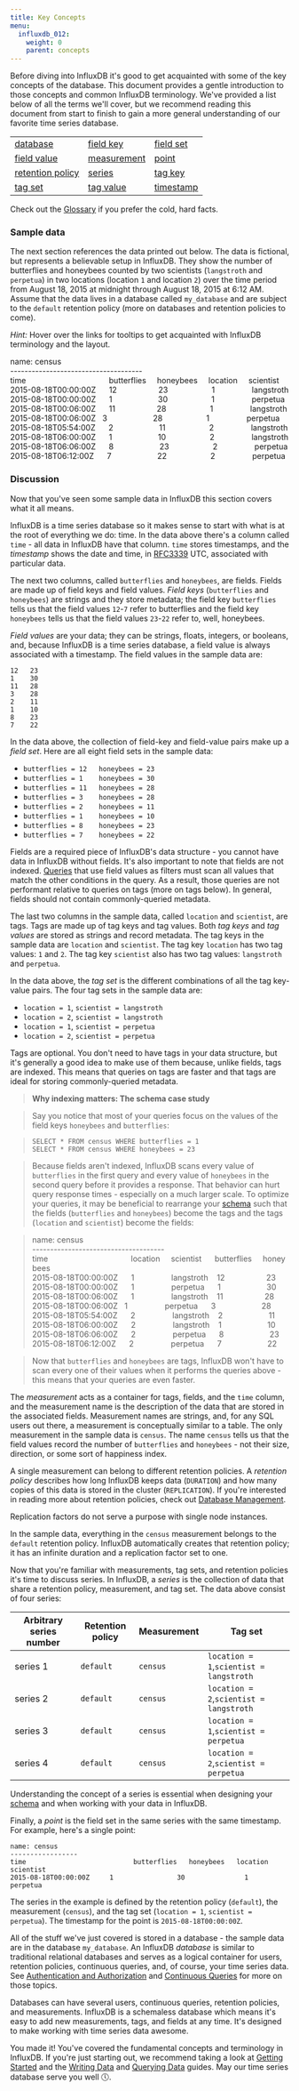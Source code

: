 ```yaml
---
title: Key Concepts
menu:
  influxdb_012:
    weight: 0
    parent: concepts
---
```


Before diving into InfluxDB it's good to get acquainted with some of the key concepts of the database.
This document provides a gentle introduction to those concepts and common InfluxDB terminology.
We've provided a list below of all the terms we'll cover, but we recommend reading this document from start to finish to gain a more general understanding of our favorite time series database.

<table style="width:100%">
  <tr>
    <td><a href="/influxdb/v0.12/concepts/key_concepts/#database">database</a></td>
    <td><a href="/influxdb/v0.12/concepts/key_concepts/#field-key">field key</a></td>
    <td><a href="/influxdb/v0.12/concepts/key_concepts/#field-set">field set</a></td>
  </tr>
  <tr>
    <td><a href="/influxdb/v0.12/concepts/key_concepts/#field-value">field value</a></td>
    <td><a href="/influxdb/v0.12/concepts/key_concepts/#measurement">measurement</a></td>
    <td><a href="/influxdb/v0.12/concepts/key_concepts/#point">point</a></td>
  </tr>
    <tr>
    <td><a href="/influxdb/v0.12/concepts/key_concepts/#retention-policy">retention policy</a></td>
    <td><a href="/influxdb/v0.12/concepts/key_concepts/#series">series</a></td>
    <td><a href="/influxdb/v0.12/concepts/key_concepts/#tag-key">tag key</a></td>
  </tr>
    <tr>
    <td><a href="/influxdb/v0.12/concepts/key_concepts/#tag-set">tag set</a></td>
    <td><a href="/influxdb/v0.12/concepts/key_concepts/#tag-value">tag value</a></td>
    <td><a href="/influxdb/v0.12/concepts/key_concepts/#timestamp">timestamp</a></td>
  </tr>
</table>

Check out the [Glossary](/influxdb/v0.12/concepts/glossary/) if you prefer the cold, hard facts.

### Sample data
The next section references the data printed out below.
The data is fictional, but represents a believable setup in InfluxDB.
They show the number of butterflies and honeybees counted by two scientists (`langstroth` and `perpetua`) in two locations (location `1` and location `2`) over the time period from August 18, 2015 at midnight through August 18, 2015 at 6:12 AM.
Assume that the data lives in a database called `my_database` and are subject to the `default` retention policy (more on databases and retention policies to come).

*Hint:* Hover over the links for tooltips to get acquainted with InfluxDB terminology and the layout.

name: <span class="tooltip" data-tooltip-text="Measurement">census</span>  
\-------------------------------------  
time&nbsp;&nbsp;&nbsp;&nbsp;&nbsp;&nbsp;&nbsp;&nbsp;&nbsp;&nbsp;&nbsp;&nbsp;&nbsp;&nbsp;&nbsp;&nbsp;&nbsp;&nbsp;&nbsp;&nbsp;&nbsp;&nbsp;&nbsp;&nbsp;&nbsp;&nbsp;&nbsp;&nbsp;&nbsp;&nbsp;&nbsp;&nbsp;&nbsp;&nbsp;&nbsp;&nbsp;&nbsp;&nbsp;<span class="tooltip" data-tooltip-text="Field key">butterflies</span>&nbsp;&nbsp;&nbsp;&nbsp;&nbsp;<span class="tooltip" data-tooltip-text="Field key">honeybees</span>&nbsp;&nbsp;&nbsp;&nbsp;&nbsp;<span class="tooltip" data-tooltip-text="Tag key">location</span>&nbsp;&nbsp;&nbsp;&nbsp;&nbsp;<span class="tooltip" data-tooltip-text="Tag key">scientist</span>  
2015-08-18T00:00:00Z&nbsp;&nbsp;&nbsp;&nbsp;&nbsp;&nbsp;12&nbsp;&nbsp;&nbsp;&nbsp;&nbsp;&nbsp;&nbsp;&nbsp;&nbsp;&nbsp;&nbsp;&nbsp;&nbsp;&nbsp;&nbsp;&nbsp;&nbsp;&nbsp;&nbsp;23&nbsp;&nbsp;&nbsp;&nbsp;&nbsp;&nbsp;&nbsp;&nbsp;&nbsp;&nbsp;&nbsp;&nbsp;&nbsp;&nbsp;&nbsp;&nbsp;&nbsp;&nbsp;&nbsp;&nbsp;1&nbsp;&nbsp;&nbsp;&nbsp;&nbsp;&nbsp;&nbsp;&nbsp;&nbsp;&nbsp;&nbsp;&nbsp;&nbsp;&nbsp;&nbsp;&nbsp;&nbsp;langstroth  
2015-08-18T00:00:00Z&nbsp;&nbsp;&nbsp;&nbsp;&nbsp;&nbsp;1&nbsp;&nbsp;&nbsp;&nbsp;&nbsp;&nbsp;&nbsp;&nbsp;&nbsp;&nbsp;&nbsp;&nbsp;&nbsp;&nbsp;&nbsp;&nbsp;&nbsp;&nbsp;&nbsp;&nbsp;&nbsp;30&nbsp;&nbsp;&nbsp;&nbsp;&nbsp;&nbsp;&nbsp;&nbsp;&nbsp;&nbsp;&nbsp;&nbsp;&nbsp;&nbsp;&nbsp;&nbsp;&nbsp;&nbsp;&nbsp;&nbsp;1&nbsp;&nbsp;&nbsp;&nbsp;&nbsp;&nbsp;&nbsp;&nbsp;&nbsp;&nbsp;&nbsp;&nbsp;&nbsp;&nbsp;&nbsp;&nbsp;&nbsp;perpetua  
2015-08-18T00:06:00Z&nbsp;&nbsp;&nbsp;&nbsp;&nbsp;&nbsp;11&nbsp;&nbsp;&nbsp;&nbsp;&nbsp;&nbsp;&nbsp;&nbsp;&nbsp;&nbsp;&nbsp;&nbsp;&nbsp;&nbsp;&nbsp;&nbsp;&nbsp;&nbsp;&nbsp;28&nbsp;&nbsp;&nbsp;&nbsp;&nbsp;&nbsp;&nbsp;&nbsp;&nbsp;&nbsp;&nbsp;&nbsp;&nbsp;&nbsp;&nbsp;&nbsp;&nbsp;&nbsp;&nbsp;&nbsp;1&nbsp;&nbsp;&nbsp;&nbsp;&nbsp;&nbsp;&nbsp;&nbsp;&nbsp;&nbsp;&nbsp;&nbsp;&nbsp;&nbsp;&nbsp;&nbsp;&nbsp;langstroth  
<span class="tooltip" data-tooltip-text="Timestamp">2015-08-18T00:06:00Z</span>&nbsp;&nbsp;&nbsp;<span class="tooltip" data-tooltip-text="Field value">3</span>&nbsp;&nbsp;&nbsp;&nbsp;&nbsp;&nbsp;&nbsp;&nbsp;&nbsp;&nbsp;&nbsp;&nbsp;&nbsp;&nbsp;&nbsp;&nbsp;&nbsp;&nbsp;&nbsp;&nbsp;&nbsp;<span class="tooltip" data-tooltip-text="Field value">28</span>&nbsp;&nbsp;&nbsp;&nbsp;&nbsp;&nbsp;&nbsp;&nbsp;&nbsp;&nbsp;&nbsp;&nbsp;&nbsp;&nbsp;&nbsp;&nbsp;&nbsp;&nbsp;&nbsp;&nbsp;<span class="tooltip" data-tooltip-text="Tag value">1</span>&nbsp;&nbsp;&nbsp;&nbsp;&nbsp;&nbsp;&nbsp;&nbsp;&nbsp;&nbsp;&nbsp;&nbsp;&nbsp;&nbsp;&nbsp;&nbsp;&nbsp;<span class="tooltip" data-tooltip-text="Tag value">perpetua</span>  
2015-08-18T05:54:00Z&nbsp;&nbsp;&nbsp;&nbsp;&nbsp;&nbsp;2&nbsp;	&nbsp;&nbsp;&nbsp;&nbsp;&nbsp;&nbsp;&nbsp;&nbsp;&nbsp;&nbsp;&nbsp;&nbsp;&nbsp;&nbsp;&nbsp;&nbsp;&nbsp;&nbsp;&nbsp;11&nbsp;&nbsp;&nbsp;&nbsp;&nbsp;&nbsp;&nbsp;&nbsp;&nbsp;&nbsp;&nbsp;&nbsp;&nbsp;&nbsp;&nbsp;&nbsp;&nbsp;&nbsp;&nbsp;&nbsp;2&nbsp;&nbsp;&nbsp;&nbsp;&nbsp;&nbsp;&nbsp;&nbsp;&nbsp;&nbsp;&nbsp;&nbsp;&nbsp;&nbsp;&nbsp;&nbsp;&nbsp;langstroth  
2015-08-18T06:00:00Z&nbsp;&nbsp;&nbsp;&nbsp;&nbsp;&nbsp;1	&nbsp;&nbsp;&nbsp;&nbsp;&nbsp;&nbsp;&nbsp;&nbsp;&nbsp;&nbsp;&nbsp;&nbsp;&nbsp;&nbsp;&nbsp;&nbsp;&nbsp;&nbsp;&nbsp;&nbsp;10	&nbsp;&nbsp;&nbsp;&nbsp;&nbsp;&nbsp;&nbsp;&nbsp;&nbsp;&nbsp;&nbsp;&nbsp;&nbsp;&nbsp;&nbsp;&nbsp;&nbsp;&nbsp;&nbsp;2&nbsp;&nbsp;&nbsp;&nbsp;&nbsp;&nbsp;&nbsp;&nbsp;&nbsp;&nbsp;&nbsp;&nbsp;&nbsp;&nbsp;&nbsp;&nbsp;&nbsp;langstroth  
2015-08-18T06:06:00Z&nbsp;&nbsp;&nbsp;&nbsp;&nbsp;&nbsp;8	&nbsp;&nbsp;&nbsp;&nbsp;&nbsp;&nbsp;&nbsp;&nbsp;&nbsp;&nbsp;&nbsp;&nbsp;&nbsp;&nbsp;&nbsp;&nbsp;&nbsp;&nbsp;&nbsp;&nbsp;23&nbsp;&nbsp;&nbsp;&nbsp;&nbsp;&nbsp;&nbsp;&nbsp;&nbsp;&nbsp;&nbsp;&nbsp;&nbsp;&nbsp;&nbsp;&nbsp;&nbsp;&nbsp;&nbsp;&nbsp;2&nbsp;&nbsp;&nbsp;&nbsp;&nbsp;&nbsp;&nbsp;&nbsp;&nbsp;&nbsp;&nbsp;&nbsp;&nbsp;&nbsp;&nbsp;&nbsp;&nbsp;perpetua  
2015-08-18T06:12:00Z&nbsp;&nbsp;&nbsp;&nbsp;&nbsp;&nbsp;7	&nbsp;&nbsp;&nbsp;&nbsp;&nbsp;&nbsp;&nbsp;&nbsp;&nbsp;&nbsp;&nbsp;&nbsp;&nbsp;&nbsp;&nbsp;&nbsp;&nbsp;&nbsp;&nbsp;&nbsp;22	&nbsp;&nbsp;&nbsp;&nbsp;&nbsp;&nbsp;&nbsp;&nbsp;&nbsp;&nbsp;&nbsp;&nbsp;&nbsp;&nbsp;&nbsp;&nbsp;&nbsp;&nbsp;&nbsp;2&nbsp;&nbsp;&nbsp;&nbsp;&nbsp;&nbsp;&nbsp;&nbsp;&nbsp;&nbsp;&nbsp;&nbsp;&nbsp;&nbsp;&nbsp;&nbsp;&nbsp;perpetua  

### Discussion
Now that you've seen some sample data in InfluxDB this section covers what it all means.

InfluxDB is a time series database so it makes sense to start with what is at the root of everything we do: time.
In the data above there's a column called `time` - all data in InfluxDB have that column.
`time` stores timestamps, and the <a name="timestamp"></a>*timestamp* shows the date and time, in [RFC3339](https://www.ietf.org/rfc/rfc3339.txt) UTC, associated with particular data.

The next two columns, called `butterflies` and `honeybees`, are fields.
Fields are made up of field keys and field values.
<a name="field-key"></a>*Field keys* (`butterflies` and `honeybees`) are strings and they store metadata; the field key `butterflies` tells us that the field values `12`-`7` refer to butterflies and the field key `honeybees` tells us that the field values `23`-`22` refer to, well, honeybees.

<a name="field-value"></a>*Field values* are your data; they can be strings, floats, integers, or booleans, and, because InfluxDB is a time series database, a field value is always associated with a timestamp.
The field values in the sample data are:

```
12   23
1    30
11   28
3    28
2    11
1    10
8    23
7    22
```

In the data above, the collection of field-key and field-value pairs make up a <a name="field-set"></a>*field set*.
Here are all eight field sets in the sample data:

* `butterflies = 12   honeybees = 23`
* `butterflies = 1    honeybees = 30`
* `butterflies = 11   honeybees = 28`
* `butterflies = 3    honeybees = 28`
* `butterflies = 2    honeybees = 11`
* `butterflies = 1    honeybees = 10`
* `butterflies = 8    honeybees = 23`
* `butterflies = 7    honeybees = 22`

Fields are a required piece of InfluxDB's data structure - you cannot have data in InfluxDB without fields.
It's also important to note that fields are not indexed.
[Queries](/influxdb/v0.12/concepts/glossary/#query) that use field values as filters must scan all values that match the other conditions in the query.
As a result, those queries are not performant relative to queries on tags (more on tags below).
In general, fields should not contain commonly-queried metadata.


The last two columns in the sample data, called `location` and `scientist`, are tags.
Tags are made up of tag keys and tag values.
Both <a name="tag-key"></a>*tag keys* and <a name="tag-value"></a>*tag values* are stored as strings and record metadata.
The tag keys in the sample data are `location` and `scientist`.
The tag key `location` has two tag values: `1` and `2`.
The tag key `scientist` also has two tag values: `langstroth` and `perpetua`.

In the data above, the <a name="tag-set"></a>*tag set* is the different combinations of all the tag key-value pairs.
The four tag sets in the sample data are:

* `location = 1`, `scientist = langstroth`
* `location = 2`, `scientist = langstroth`
* `location = 1`, `scientist = perpetua`
* `location = 2`,  `scientist = perpetua`

Tags are optional.
You don't need to have tags in your data structure, but it's generally a good idea to make use of them because, unlike fields, tags are indexed.
This means that queries on tags are faster and that tags are ideal for storing commonly-queried metadata.

> **Why indexing matters: The schema case study**  

> Say you notice that most of your queries focus on the values of the field keys `honeybees` and `butterflies`:

> `SELECT * FROM census WHERE butterflies = 1`  
> `SELECT * FROM census WHERE honeybees = 23`

> Because fields aren't indexed, InfluxDB scans every value of `butterflies`  in the first query and every value of `honeybees` in the second query before it provides a response.
That behavior can hurt query response times - especially on a much larger scale.
To optimize your queries, it may be beneficial to rearrange your [schema](/influxdb/v0.12/concepts/glossary/#schema) such that the fields (`butterflies` and `honeybees`) become the tags and the tags (`location` and `scientist`) become the fields:

> name: <span class="tooltip" data-tooltip-text="Measurement">census</span>  
\-------------------------------------  
time&nbsp;&nbsp;&nbsp;&nbsp;&nbsp;&nbsp;&nbsp;&nbsp;&nbsp;&nbsp;&nbsp;&nbsp;&nbsp;&nbsp;&nbsp;&nbsp;&nbsp;&nbsp;&nbsp;&nbsp;&nbsp;&nbsp;&nbsp;&nbsp;&nbsp;&nbsp;&nbsp;&nbsp;&nbsp;&nbsp;&nbsp;&nbsp;&nbsp;&nbsp;&nbsp;&nbsp;&nbsp;&nbsp;<span class="tooltip" data-tooltip-text="Field key">location</span>&nbsp;&nbsp;&nbsp;&nbsp;&nbsp;<span class="tooltip" data-tooltip-text="Field key">scientist</span>&nbsp;&nbsp;&nbsp;&nbsp;&nbsp;&nbsp;<span class="tooltip" data-tooltip-text="Tag key">butterflies</span>&nbsp;&nbsp;&nbsp;&nbsp;&nbsp;<span class="tooltip" data-tooltip-text="Tag key">honeybees</span>  
2015-08-18T00:00:00Z&nbsp;&nbsp;&nbsp;&nbsp;&nbsp;&nbsp;1&nbsp;&nbsp;&nbsp;&nbsp;&nbsp;&nbsp;&nbsp;&nbsp;&nbsp;&nbsp;&nbsp;&nbsp;&nbsp;&nbsp;&nbsp;&nbsp;&nbsp;langstroth&nbsp;&nbsp;&nbsp;&nbsp;12&nbsp;&nbsp;&nbsp;&nbsp;&nbsp;&nbsp;&nbsp;&nbsp;&nbsp;&nbsp;&nbsp;&nbsp;&nbsp;&nbsp;&nbsp;&nbsp;&nbsp;&nbsp;&nbsp;23  
2015-08-18T00:00:00Z&nbsp;&nbsp;&nbsp;&nbsp;&nbsp;&nbsp;1&nbsp;&nbsp;&nbsp;&nbsp;&nbsp;&nbsp;&nbsp;&nbsp;&nbsp;&nbsp;&nbsp;&nbsp;&nbsp;&nbsp;&nbsp;&nbsp;&nbsp;perpetua&nbsp;&nbsp;&nbsp;&nbsp;&nbsp;&nbsp;1&nbsp;&nbsp;&nbsp;&nbsp;&nbsp;&nbsp;&nbsp;&nbsp;&nbsp;&nbsp;&nbsp;&nbsp;&nbsp;&nbsp;&nbsp;&nbsp;&nbsp;&nbsp;&nbsp;&nbsp;&nbsp;30  
2015-08-18T00:06:00Z&nbsp;&nbsp;&nbsp;&nbsp;&nbsp;&nbsp;1&nbsp;&nbsp;&nbsp;&nbsp;&nbsp;&nbsp;&nbsp;&nbsp;&nbsp;&nbsp;&nbsp;&nbsp;&nbsp;&nbsp;&nbsp;&nbsp;&nbsp;langstroth&nbsp;&nbsp;&nbsp;&nbsp;11&nbsp;&nbsp;&nbsp;&nbsp;&nbsp;&nbsp;&nbsp;&nbsp;&nbsp;&nbsp;&nbsp;&nbsp;&nbsp;&nbsp;&nbsp;&nbsp;&nbsp;&nbsp;&nbsp;28  
<span class="tooltip" data-tooltip-text="Timestamp">2015-08-18T00:06:00Z</span>&nbsp;&nbsp;&nbsp;<span class="tooltip" data-tooltip-text="Field value">1</span>&nbsp;&nbsp;&nbsp;&nbsp;&nbsp;&nbsp;&nbsp;&nbsp;&nbsp;&nbsp;&nbsp;&nbsp;&nbsp;&nbsp;&nbsp;&nbsp;&nbsp;<span class="tooltip" data-tooltip-text="Field value">perpetua</span>&nbsp;&nbsp;&nbsp;&nbsp;&nbsp;&nbsp;<span class="tooltip" data-tooltip-text="Tag value">3</span>&nbsp;&nbsp;&nbsp;&nbsp;&nbsp;&nbsp;&nbsp;&nbsp;&nbsp;&nbsp;&nbsp;&nbsp;&nbsp;&nbsp;&nbsp;&nbsp;&nbsp;&nbsp;&nbsp;&nbsp;&nbsp;<span class="tooltip" data-tooltip-text="Tag value">28</span>  
2015-08-18T05:54:00Z&nbsp;&nbsp;&nbsp;&nbsp;&nbsp;&nbsp;2&nbsp;&nbsp;&nbsp;&nbsp;&nbsp;&nbsp;&nbsp;&nbsp;&nbsp;&nbsp;&nbsp;&nbsp;&nbsp;&nbsp;&nbsp;&nbsp;&nbsp;langstroth&nbsp;&nbsp;&nbsp;&nbsp;2&nbsp;&nbsp;&nbsp;&nbsp;&nbsp;&nbsp;&nbsp;&nbsp;&nbsp;&nbsp;&nbsp;&nbsp;&nbsp;&nbsp;&nbsp;&nbsp;&nbsp;&nbsp;&nbsp;&nbsp;&nbsp;11  
2015-08-18T06:00:00Z&nbsp;&nbsp;&nbsp;&nbsp;&nbsp;&nbsp;2&nbsp;&nbsp;&nbsp;&nbsp;&nbsp;&nbsp;&nbsp;&nbsp;&nbsp;&nbsp;&nbsp;&nbsp;&nbsp;&nbsp;&nbsp;&nbsp;&nbsp;langstroth&nbsp;&nbsp;&nbsp;&nbsp;1&nbsp;&nbsp;&nbsp;&nbsp;&nbsp;&nbsp;&nbsp;&nbsp;&nbsp;&nbsp;&nbsp;&nbsp;&nbsp;&nbsp;&nbsp;&nbsp;&nbsp;&nbsp;&nbsp;&nbsp;&nbsp;10  
2015-08-18T06:06:00Z&nbsp;&nbsp;&nbsp;&nbsp;&nbsp;&nbsp;2	&nbsp;&nbsp;&nbsp;&nbsp;&nbsp;&nbsp;&nbsp;&nbsp;&nbsp;&nbsp;&nbsp;&nbsp;&nbsp;&nbsp;&nbsp;&nbsp;perpetua&nbsp;&nbsp;&nbsp;&nbsp;&nbsp;&nbsp;8&nbsp;&nbsp;&nbsp;&nbsp;&nbsp;&nbsp;&nbsp;&nbsp;&nbsp;&nbsp;&nbsp;&nbsp;&nbsp;&nbsp;&nbsp;&nbsp;&nbsp;&nbsp;&nbsp;&nbsp;&nbsp;23  
2015-08-18T06:12:00Z&nbsp;&nbsp;&nbsp;&nbsp;&nbsp;&nbsp;2&nbsp;&nbsp;&nbsp;&nbsp;&nbsp;&nbsp;&nbsp;&nbsp;&nbsp;&nbsp;&nbsp;&nbsp;&nbsp;&nbsp;&nbsp;&nbsp;&nbsp;perpetua&nbsp;&nbsp;&nbsp;&nbsp;&nbsp;&nbsp;7&nbsp;&nbsp;&nbsp;&nbsp;&nbsp;&nbsp;&nbsp;&nbsp;&nbsp;&nbsp;&nbsp;&nbsp;&nbsp;&nbsp;&nbsp;&nbsp;&nbsp;&nbsp;&nbsp;&nbsp;&nbsp;22  

> Now that `butterflies` and `honeybees` are tags, InfluxDB won't have to scan every one of their values when it performs the queries above - this means that your queries are even faster.

The <a name=measurement></a>*measurement* acts as a container for tags, fields, and the `time` column, and the measurement name is the description of the data that are stored in the associated fields.
Measurement names are strings, and, for any SQL users out there, a measurement is conceptually similar to a table.
The only measurement in the sample data is `census`.
The name `census` tells us that the field values record the number of `butterflies` and `honeybees` - not their size, direction, or some sort of happiness index.

A single measurement can belong to different retention policies.
A <a name="retention-policy"></a>*retention policy* describes how long InfluxDB keeps data (`DURATION`) and how many copies of this data is stored in the cluster (`REPLICATION`).
If you're interested in reading more about retention policies, check out [Database Management](/influxdb/v0.12/query_language/database_management/#retention-policy-management).

<dt> Replication factors do not serve a purpose with single node instances.
</dt>

In the sample data, everything in the `census` measurement belongs to the `default` retention policy.
InfluxDB automatically creates that retention policy; it has an infinite duration and a replication factor set to one.

Now that you're familiar with measurements, tag sets, and retention policies it's time to discuss series.
In InfluxDB, a <a name=series></a>*series* is the collection of data that share a retention policy, measurement, and tag set.
The data above consist of four series:

| Arbitrary series number  |  Retention policy | Measurement  |  Tag set |
|---|---|---|---|
| series 1  | `default` | `census`  | `location = 1`,`scientist = langstroth` |
| series 2 | `default` |  `census` |  `location = 2`,`scientist = langstroth` |
| series 3  | `default` | `census`  | `location = 1`,`scientist = perpetua` |
| series 4 | `default` |  `census` |  `location = 2`,`scientist = perpetua` |

Understanding the concept of a series is essential when designing your [schema](/influxdb/v0.12/concepts/glossary/#schema) and when working with your data in InfluxDB.

Finally, a <a name="point"></a>*point* is the field set in the same series with the same timestamp.
For example, here's a single point:
```
name: census
-----------------
time			               butterflies	 honeybees	 location	 scientist
2015-08-18T00:00:00Z	 1		          30		       1		       perpetua
```

The series in the example is defined by the retention policy (`default`), the measurement (`census`), and the tag set (`location = 1`, `scientist = perpetua`).
The timestamp for the point is `2015-08-18T00:00:00Z`.

All of the stuff we've just covered is stored in a database - the sample data are in the database `my_database`.
An InfluxDB <a name=database></a>*database* is similar to traditional relational databases and serves as a logical container for users, retention policies, continuous queries, and, of course, your time series data.
See [Authentication and Authorization](/influxdb/v0.12/administration/authentication_and_authorization/) and [Continuous Queries](/influxdb/v0.12/query_language/continuous_queries/) for more on those topics.

Databases can have several users, continuous queries, retention policies, and measurements.
InfluxDB is a schemaless database which means it's easy to add new measurements, tags, and fields at any time.
It's designed to make working with time series data awesome.

You made it!
You've covered the fundamental concepts and terminology in InfluxDB.
If you're just starting out, we recommend taking a look at [Getting Started](/influxdb/v0.12/introduction/getting_started/) and the [Writing Data](/influxdb/v0.12/guides/writing_data/) and [Querying Data](/influxdb/v0.12/guides/querying_data/) guides.
May our time series database serve you well 🕔.
